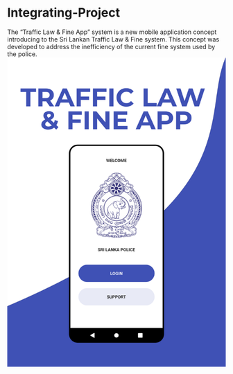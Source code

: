 # Integrating-Project
The “Traffic Law &amp; Fine App” system is a new mobile application concept introducing to the Sri Lankan Traffic Law &amp; Fine system. This concept was developed to address the inefficiency of the current fine system used by the police. 
<img src="https://raw.githubusercontent.com/steffanperera/Integrating-Project/main/files/cover.png">
